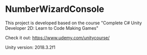 # NumberWizardConsole

This project is developed based on the course "Complete C# Unity Developer 2D: Learn to Code Making Games"

Check it out: https://www.udemy.com/unitycourse/

Unity version: 2018.3.2f1